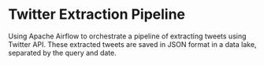 # Twitter Extraction Pipeline

Using Apache Airflow to orchestrate a pipeline of extracting tweets using Twitter API.
These extracted tweets are saved in JSON format in a data lake, separated by the query and date.
